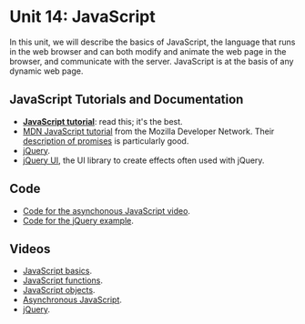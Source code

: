 # Unit 14: JavaScript

In this unit, we will describe the basics of JavaScript, the language that runs in the web browser and can both modify and animate the web page in the browser, and communicate with the server.  JavaScript is at the basis of any dynamic web page.  

## JavaScript Tutorials and Documentation

* **[JavaScript tutorial](https://javascript.info/)**: read this; it's the best. 
* [MDN JavaScript tutorial](https://developer.mozilla.org/en-US/docs/Learn/Getting_started_with_the_web/JavaScript_basics) from the Mozilla Developer Network. Their [description of promises](https://developer.mozilla.org/en-US/docs/Web/JavaScript/Reference/Global_Objects/Promise) is particularly good. 
* [jQuery](https://jquery.com/).
* [jQuery UI](https://jqueryui.com/), the UI library to create effects often used with jQuery. 

## Code

* [Code for the asynchonous JavaScript video](https://bitbucket.org/luca_de_alfaro/promises/).
* [Code for the jQuery example](https://bitbucket.org/luca_de_alfaro/jquery_example/).

## Videos

* [JavaScript basics](https://drive.google.com/file/d/1tlZC2yajNdMkWBWdg-kOwZAqb_1Snfvd/view?usp=sharing).
* [JavaScript functions](https://drive.google.com/file/d/1ss71GF4iTgcSOL-g6pfV9W-9owfmUngL/view?usp=sharing).
* [JavaScript objects](https://drive.google.com/file/d/1MH0ev1rK72b6uMjmcy_QxxnZE6tNSS4N/view?usp=sharing).
* [Asynchronous JavaScript](https://drive.google.com/file/d/1qdYvqwPGyWvA9V58aM0aAZMLHQd6faRM/view?usp=sharing).
* [jQuery](https://drive.google.com/file/d/1IRrSJpSTUkX8fvyYtSlLqknnqNjAfegd/view?usp=sharing).

